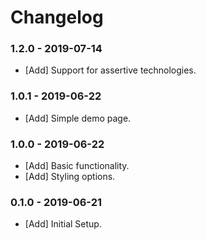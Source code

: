 # Changelog

### 1.2.0 - 2019-07-14

- [Add] Support for assertive technologies.

### 1.0.1 - 2019-06-22

- [Add] Simple demo page.

### 1.0.0 - 2019-06-22

- [Add] Basic functionality.
- [Add] Styling options.

### 0.1.0 - 2019-06-21

- [Add] Initial Setup.
